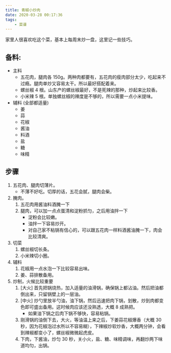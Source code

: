 ```yaml
---
title: 青椒小炒肉
date: 2020-03-28 00:17:36
tags:
    - 菜谱
---
```


家里人很喜欢吃这个菜，基本上每周末炒一盘，这里记一些技巧。

<!-- more -->

## 备料:

* 主料
    * 五花肉，腿肉各 150g。两种肉都要有，五花肉的瘦肉部分太少，吃起来不过瘾。腿肉单炒又容易太干。所以最好搭配着来。
    * 螺丝椒 4 根。山东产的螺丝椒最好，不是死辣的那种，炒起来比较香。
    * 小米辣 5 根。单独螺丝椒的辣度是不够的，所以需要一点小米提味。
* 辅料 (全部都适量)
    * 姜
    * 蒜
    * 花椒
    * 酱油
    * 料酒
    * 盐
    * 糖
    * 味精

## 步骤

1. 五花肉、腿肉切薄片。
    * 不薄不好吃。切厚的话，五花会腻，腿肉会柴。
1. 腌肉。
    1. 五花肉用酱油料酒腌一下
    1. 腿肉，可以加一点点蛋清和淀粉抓匀，之后用油拌一下
        * 淀粉会比较嫩。
        * 油拌一下容易炒开。
        * 对自己家不粘锅有信心的，可以跟五花肉一样料酒酱油腌一下，肉会比较清爽。
1. 切菜
    1. 螺丝椒切长条。
    2. 小米辣切小圈。
1. 辅料
    1. 花椒用一点水泡一下比较容易出味。
    1. 姜、蒜排散备用。
1. 炒制，火候比较重要
    1. [大火] 首先把锅烧热，加入适量的油滑锅，确保锅上都沾油。然后把油都倒出来，只留锅壁上的一层油。
    1. [中火] 炒勺里放半勺油，油下锅，然后迅速把肉下锅，划散，炒到肉都变色即可盛出备用。这时候肉应该还没熟透，大概 8 成熟把。
        * 如果油下锅之后肉下锅不够快，容易粘锅。
    1. 刚滑锅的油倒下去，大火，等油温上来之后，下姜蒜花椒爆香（大概 30 秒，因为花椒泡过水所以不容易糊），下辣椒炒软炒香，大概两分钟，会看到辣椒都变小了，螺丝椒微微起虎皮。
    1. 下肉，下酱油，炒匀 30 秒，关小火，盐、糖、味精调味，再翻炒两下味道均匀，出锅。
